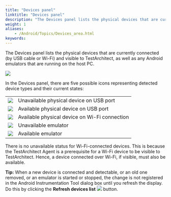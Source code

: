 ```yaml
--- 
title: "Devices panel"
linktitle: "Devices panel"
description: "The Devices panel lists the physical devices that are currently connected (by USB cable or Wi-Fi) and visible to TestArchitect , as well as any Android emulators that are running on the host PC. In ..."
weight: 1
aliases: 
    - /Android/Topics/Devices_area.html
keywords: 
---
```


The Devices panel lists the physical devices that are currently connected \(by USB cable or Wi-Fi\) and visible to TestArchitect, as well as any Android emulators that are running on the host PC.

![](/images/Android/Images/AIT_devices_panel.png)

In the Devices panel, there are five possible icons representing detected device types and their current states:

|||
|------|------|
|![](/images/Android/Images/android_4.png)|Unavailable physical device on USB port|
|![](/images/Android/Images/android_5.png)|Available physical device on USB port|
|![](/images/Android/Images/android_6.png)|Available physical device on Wi-Fi connection|
|![](/images/Android/Images/android_7.png)|Unavailable emulator|
|![](/images/Android/Images/android_8.png)|Available emulator|

There is no unavailable status for Wi-Fi-connected devices. This is because the TestArchitect Agent is a prerequisite for a Wi-Fi device to be visible to TestArchitect. Hence, a device connected over Wi-Fi, if visible, must also be available.

**Tip:** When a new device is connected and detectable, or an old one removed, or an emulator is started or stopped, the change is not registered in the Android Instrumentation Tool dialog box until you refresh the display. Do this by clicking the **Refresh devices list** ![](/images/Android/Images/Refresh_device_list_btn.png) button.



